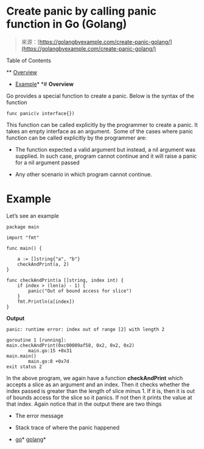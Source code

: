 <!--yml
category: 未分类
date: 2024-10-13 06:27:34
-->

# Create panic by calling panic function in Go (Golang)

> 来源：[https://golangbyexample.com/create-panic-golang/](https://golangbyexample.com/create-panic-golang/)

Table of Contents

 **   [Overview](#Overview "Overview")
*   [Example](#Example "Example")*  *# **Overview**

Go provides a special function to create a panic. Below is the syntax of the function

```
func panic(v interface{})
```

This function can be called explicitly by the programmer to create a panic. It takes an empty interface as an argument. 
Some of the cases where panic function can be called explicitly by the programmer are:

*   The function expected a valid argument but instead, a nil argument was supplied. In such case, program cannot continue and it will raise a panic for a nil argument passed

*   Any other scenario in which program cannot continue.

# Example

Let’s see an example

```
package main

import "fmt"

func main() {

	a := []string{"a", "b"}
	checkAndPrint(a, 2)
}

func checkAndPrint(a []string, index int) {
	if index > (len(a) - 1) {
		panic("Out of bound access for slice")
	}
	fmt.Println(a[index])
}
```

**Output**

```
panic: runtime error: index out of range [2] with length 2

goroutine 1 [running]:
main.checkAndPrint(0xc00009af58, 0x2, 0x2, 0x2)
        main.go:15 +0x31
main.main()
        main.go:8 +0x7d
exit status 2
```

In the above program, we again have a function **checkAndPrint** which accepts a slice as an argument and an index. Then it checks whether the index passed is greater than the length of slice minus 1\. If it is, then it is out of bounds access for the slice so it panics. If not then it prints the value at that index. Again notice that in the output there are two things

*   The error message
*   Stack trace of where the panic happened

*   [go](https://golangbyexample.com/tag/go/)*   [golang](https://golangbyexample.com/tag/golang/)*